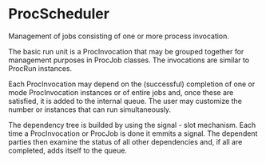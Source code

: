 ProcScheduler
=============

Management of jobs consisting of one or more process invocation.

The basic run unit is a ProcInvocation that may be grouped
together for management purposes in ProcJob classes. The invocations
are similar to ProcRun instances.

Each ProcInvocation may depend on the (successful) completion of one
or mode ProcInvocation instances or of entire jobs and,
once these are satisfied, it is added
to the internal queue. The user may customize the number or instances that
can run simultaneously.

The dependency tree is builded by using the signal - slot mechanism.
Each time a ProcInvocation or ProcJob is done it emmits a signal.
The dependent parties then examine the status of all other dependencies
and, if all are completed, adds itself to the queue.
